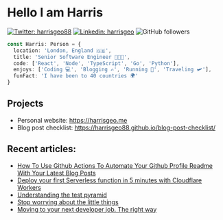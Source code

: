 # Hello I am Harris

[![Twitter: harrisgeo88](https://img.shields.io/twitter/follow/harrisgeo88?style=social)](https://twitter.com/harrisgeo88)
[![Linkedin: harrisgeo](https://img.shields.io/badge/-Harris%20Geo-blue?style=flat-square&logo=Linkedin&logoColor=white&link=https://www.linkedin.com/in/charilaos-georgakakis/)](https://www.linkedin.com/in/charilaos-georgakakis/)
![GitHub followers](https://img.shields.io/github/followers/harrisgeo88?label=Follow&style=social)

```typescript
const Harris: Person = {
  location: 'London, England 🇬🇧',
  title: 'Senior Software Engineer 👨🏻‍💻',
  code: ['React', 'Node', 'TypeScript', 'Go', 'Python'],
  enjoys: ['Coding 💻', 'Blogging ✍', 'Running 🏃', 'Traveling 🛩'],
  funFact: 'I have been to 40 countries 🌍'
}
```

## Projects

- Personal website: https://harrisgeo.me
- Blog post checklist: https://harrisgeo88.github.io/blog-post-checklist/

## Recent articles:
- [How To Use Github Actions To Automate Your Github Profile Readme With Your Latest Blog Posts](https://www.harrisgeo.me/blogs/how-to-use-github-actions-to-automate-your-github-profile-readme-with-your-latest-blog-posts)
- [Deploy your first Serverless function in 5 minutes with Cloudflare Workers](https://www.harrisgeo.me/blogs/deploy-your-first-serverless-function-in-5-minutes-with-cloudflare-workers)
- [Understanding the test pyramid](https://www.harrisgeo.me/blogs/understanding-the-test-pyramid)
- [Stop worrying about the little things](https://www.harrisgeo.me/blogs/stop-worrying-about-the-little-things)
- [Moving to your next developer job. The right way](https://www.harrisgeo.me/blogs/moving-to-your-next-developer-job-the-right-way)